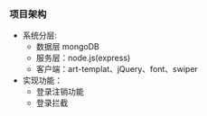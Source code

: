 ### 项目架构 
- 系统分层: 
    - 数据层 mongoDB
    - 服务层：node.js(express)
    - 客户端：art-templat、jQuery、font、swiper
- 实现功能：
    - 登录注销功能
    - 登录拦截